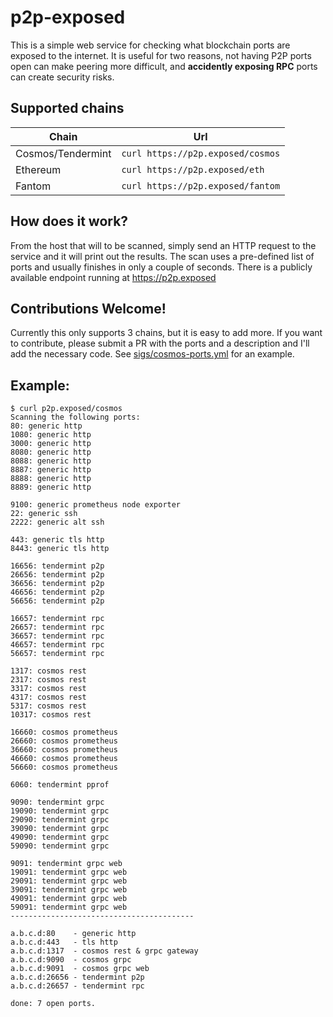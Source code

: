 # p2p-exposed

This is a simple web service for checking what blockchain ports are exposed to the internet. It is useful for two reasons, not having P2P ports open can make peering more difficult, and **accidently exposing RPC** ports can create security risks.

## Supported chains

| Chain             | Url                               |
|-------------------|-----------------------------------|
| Cosmos/Tendermint | `curl https://p2p.exposed/cosmos` |
| Ethereum          | `curl https://p2p.exposed/eth`    |
| Fantom            | `curl https://p2p.exposed/fantom` |

## How does it work?

From the host that will to be scanned, simply send an HTTP request to the service and it will print out the results. The scan uses a pre-defined list of ports and usually finishes in only a couple of seconds. There is a publicly available endpoint running at https://p2p.exposed


## Contributions Welcome!

Currently this only supports 3 chains, but it is easy to add more. If you want to contribute, please submit a PR with the ports and a description and I'll add the necessary code. See [sigs/cosmos-ports.yml](sigs/cosmos-ports.yaml) for an example.

## Example:

```
$ curl p2p.exposed/cosmos
Scanning the following ports:
80: generic http
1080: generic http
3000: generic http
8080: generic http
8088: generic http
8887: generic http
8888: generic http
8889: generic http

9100: generic prometheus node exporter
22: generic ssh
2222: generic alt ssh

443: generic tls http
8443: generic tls http

16656: tendermint p2p
26656: tendermint p2p
36656: tendermint p2p
46656: tendermint p2p
56656: tendermint p2p

16657: tendermint rpc
26657: tendermint rpc
36657: tendermint rpc
46657: tendermint rpc
56657: tendermint rpc

1317: cosmos rest
2317: cosmos rest
3317: cosmos rest
4317: cosmos rest
5317: cosmos rest
10317: cosmos rest

16660: cosmos prometheus
26660: cosmos prometheus
36660: cosmos prometheus
46660: cosmos prometheus
56660: cosmos prometheus

6060: tendermint pprof

9090: tendermint grpc
19090: tendermint grpc
29090: tendermint grpc
39090: tendermint grpc
49090: tendermint grpc
59090: tendermint grpc

9091: tendermint grpc web
19091: tendermint grpc web
29091: tendermint grpc web
39091: tendermint grpc web
49091: tendermint grpc web
59091: tendermint grpc web
-----------------------------------------

a.b.c.d:80    - generic http
a.b.c.d:443   - tls http
a.b.c.d:1317  - cosmos rest & grpc gateway
a.b.c.d:9090  - cosmos grpc
a.b.c.d:9091  - cosmos grpc web
a.b.c.d:26656 - tendermint p2p
a.b.c.d:26657 - tendermint rpc

done: 7 open ports.
```

